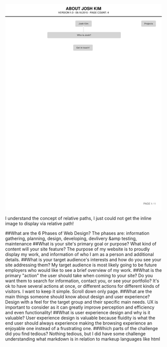 ![My site map screenshot](https://github.com/gemstr/phase-0/blob/master/week-2/imgs/jkimsitemap.jpg)

I understand the concept of relative paths, I just could not get the inline image to display via relative path!

##What are the 6 Phases of Web Design?
The phases are: information gathering, planning, design, developing, devlivery &amp testing, maintenance
##What is your site's primary goal or purpose? What kind of content will your site feature?
The purpose of my website is to proudly display my work, and information of who I am as a person and additional details.
##What is your target audience's interests and how do you see your site addressing them?
My target audience is most likely going to be future employers who would like to see a brief overview of my work.
##What is the primary "action" the user should take when coming to your site? Do you want them to search for information, contact you, or see your portfolio? It's ok to have several actions at once, or different actions for different kinds of visitors.
I want to keep it simple. Scroll down only page.
##What are the main things someone should know about design and user experience?
Design with a feel for the target group and their specific main needs. UX is important to consider as it can greatly improve perception and efficiency and even functionality!
##What is user experience design and why is it valuable?
User experience design is valuable because fluidity is what the end user should always experience making the browsing experience an enjoyable one instead of a frustrating one.
##Which parts of the challenge did you find tedious?
Nothing tedious, but I did have some challenge understanding what markdown is in relation to markeup languages like html
